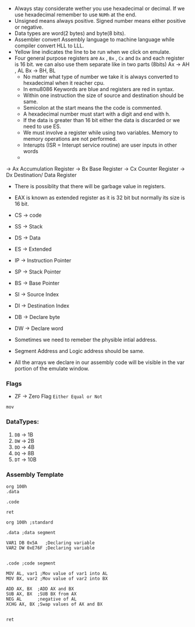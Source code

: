 *  Always stay considerate wether you use hexadecimal or decimal. If we use hexadecimal remember to use `NUMh` at the end.
* Unsigned means always positive. Signed number means either positive or negative.
* Data types are word(2 bytes) and byte(8 bits).
* Assembler convert Assembly language to machine language while compiler convert HLL to LLL.
* Yellow line indicates the line to be run when we click on emulate.
* Four general purpose registers are `Ax` , `Bx` , `Cx` and `Dx` and each register is 16 bit. we can also use them separate like in two parts (8bits) 
  Ax -> AH , AL
  Bx -> BH, BL
  * No matter what type of number we take it is always converted to hexadecimal when it reacher cpu.
  * In emu8086 Keywords are blue and registers are red in syntax.
  * Within one instruction the size of source and destination should be same.
  * Semicolon at the start means the the code is commented.
  * A hexadecimal number must start with a digit and end with h.
  * If the data is greater than 16 bit either the data is discarded or we need to use ES.
  * We must involve a register while using two variables. Memory to memory operations are not performed.
  * Interupts (ISR = Interupt service routine) are user inputs in other words
  * 

-> Ax Accumulation Register
-> Bx Base Register 
-> Cx Counter Register
-> Dx Destination/ Data Register

* There is possiblity that there will be garbage value in registers.
* EAX is known as extended register as it is 32 bit but normally its size is 16 bit.
  
* CS -> code
* SS -> Stack
* DS -> Data
* ES -> Extended
* IP  -> Instruction Pointer
* SP -> Stack Pointer
* BS -> Base Pointer
* SI -> Source Index
* DI -> Destination Index
  
* DB -> Declare byte
* DW -> Declare word

* Sometimes we need to remeber the physible intial address.
* Segment Address and Logic address should be same.
* All the arrays we declare in our assembly code will be visible in the var portion of the emulate window.

### Flags
* ZF -> Zero Flag `Either Equal or Not`

```assembly
mov  
```

### DataTypes:

1. `DB` -> 1B
2. `DW` -> 2B
3. `DD` -> 4B
4. `DQ` -> 8B
5. `DT` -> 10B

### Assembly Template
```
org 100h
.data

.code

ret
```

```
org 100h ;standard

.data ;data segment

VAR1 DB 0x5A   ;Declaring variable
VAR2 DW 0xE76F ;Declaring variable


.code ;code segment

MOV AL, var1 ;Mov value of var1 into AL
MOV BX, var2 ;Mov value of var2 into BX

ADD AX, BX  ;ADD AX and BX
SUB AX, BX  ;SUB BX from AX
NEG AL      ;negative of AL  
XCHG AX, BX ;Swap values of AX and BX


ret
```



